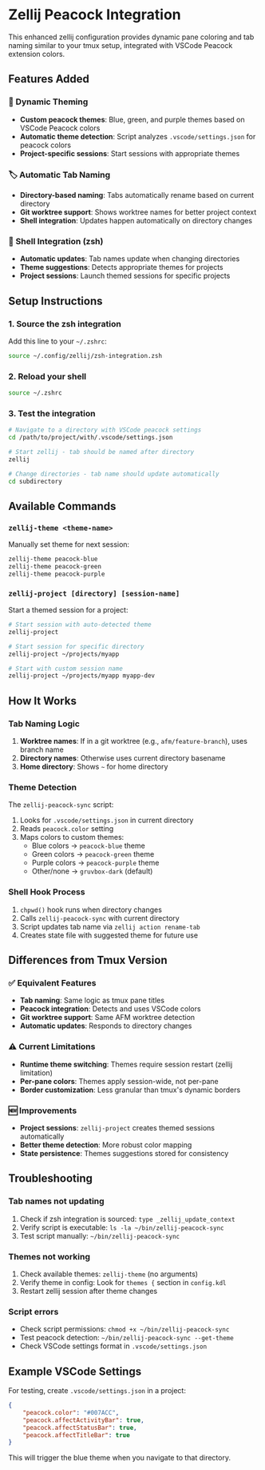 # Zellij Peacock Integration

This enhanced zellij configuration provides dynamic pane coloring and tab naming similar to your tmux setup, integrated with VSCode Peacock extension colors.

## Features Added

### 🎨 Dynamic Theming
- **Custom peacock themes**: Blue, green, and purple themes based on VSCode Peacock colors
- **Automatic theme detection**: Script analyzes `.vscode/settings.json` for peacock colors
- **Project-specific sessions**: Start sessions with appropriate themes

### 🏷️ Automatic Tab Naming
- **Directory-based naming**: Tabs automatically rename based on current directory
- **Git worktree support**: Shows worktree names for better project context
- **Shell integration**: Updates happen automatically on directory changes

### 🔧 Shell Integration (zsh)
- **Automatic updates**: Tab names update when changing directories
- **Theme suggestions**: Detects appropriate themes for projects
- **Project sessions**: Launch themed sessions for specific projects

## Setup Instructions

### 1. Source the zsh integration
Add this line to your `~/.zshrc`:
```bash
source ~/.config/zellij/zsh-integration.zsh
```

### 2. Reload your shell
```bash
source ~/.zshrc
```

### 3. Test the integration
```bash
# Navigate to a directory with VSCode peacock settings
cd /path/to/project/with/.vscode/settings.json

# Start zellij - tab should be named after directory
zellij

# Change directories - tab name should update automatically
cd subdirectory
```

## Available Commands

### `zellij-theme <theme-name>`
Manually set theme for next session:
```bash
zellij-theme peacock-blue
zellij-theme peacock-green  
zellij-theme peacock-purple
```

### `zellij-project [directory] [session-name]`
Start a themed session for a project:
```bash
# Start session with auto-detected theme
zellij-project

# Start session for specific directory
zellij-project ~/projects/myapp

# Start with custom session name
zellij-project ~/projects/myapp myapp-dev
```

## How It Works

### Tab Naming Logic
1. **Worktree names**: If in a git worktree (e.g., `afm/feature-branch`), uses branch name
2. **Directory names**: Otherwise uses current directory basename
3. **Home directory**: Shows `~` for home directory

### Theme Detection
The `zellij-peacock-sync` script:
1. Looks for `.vscode/settings.json` in current directory
2. Reads `peacock.color` setting
3. Maps colors to custom themes:
   - Blue colors → `peacock-blue` theme
   - Green colors → `peacock-green` theme  
   - Purple colors → `peacock-purple` theme
   - Other/none → `gruvbox-dark` (default)

### Shell Hook Process
1. `chpwd()` hook runs when directory changes
2. Calls `zellij-peacock-sync` with current directory
3. Script updates tab name via `zellij action rename-tab`
4. Creates state file with suggested theme for future use

## Differences from Tmux Version

### ✅ Equivalent Features
- **Tab naming**: Same logic as tmux pane titles
- **Peacock integration**: Detects and uses VSCode colors
- **Git worktree support**: Same AFM worktree detection
- **Automatic updates**: Responds to directory changes

### ⚠️ Current Limitations
- **Runtime theme switching**: Themes require session restart (zellij limitation)
- **Per-pane colors**: Themes apply session-wide, not per-pane
- **Border customization**: Less granular than tmux's dynamic borders

### 🆕 Improvements
- **Project sessions**: `zellij-project` creates themed sessions automatically
- **Better theme detection**: More robust color mapping
- **State persistence**: Themes suggestions stored for consistency

## Troubleshooting

### Tab names not updating
1. Check if zsh integration is sourced: `type _zellij_update_context`
2. Verify script is executable: `ls -la ~/bin/zellij-peacock-sync`
3. Test script manually: `~/bin/zellij-peacock-sync`

### Themes not working
1. Check available themes: `zellij-theme` (no arguments)
2. Verify theme in config: Look for `themes {` section in `config.kdl`
3. Restart zellij session after theme changes

### Script errors
- Check script permissions: `chmod +x ~/bin/zellij-peacock-sync`
- Test peacock detection: `~/bin/zellij-peacock-sync --get-theme`
- Check VSCode settings format in `.vscode/settings.json`

## Example VSCode Settings

For testing, create `.vscode/settings.json` in a project:
```json
{
    "peacock.color": "#007ACC",
    "peacock.affectActivityBar": true,
    "peacock.affectStatusBar": true,
    "peacock.affectTitleBar": true
}
```

This will trigger the blue theme when you navigate to that directory.
